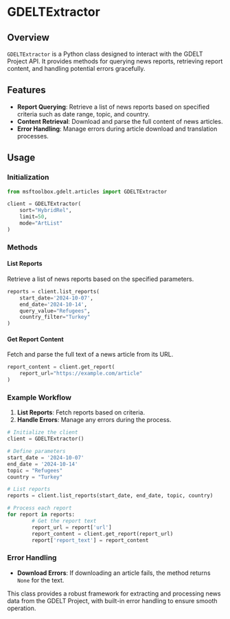 # GDELTExtractor

## Overview

`GDELTExtractor` is a Python class designed to interact with the GDELT Project API. It provides methods for querying news reports, retrieving report content, and handling potential errors gracefully.

## Features

- **Report Querying**: Retrieve a list of news reports based on specified criteria such as date range, topic, and country.
- **Content Retrieval**: Download and parse the full content of news articles.
- **Error Handling**: Manage errors during article download and translation processes.

## Usage

### Initialization

```python
from msftoolbox.gdelt.articles import GDELTExtractor

client = GDELTExtractor(
    sort="HybridRel",
    limit=50,
    mode="ArtList"
)
```

### Methods

#### List Reports

Retrieve a list of news reports based on the specified parameters.

```python
reports = client.list_reports(
    start_date='2024-10-07',
    end_date='2024-10-14',
    query_value="Refugees",
    country_filter="Turkey"
)
```

#### Get Report Content

Fetch and parse the full text of a news article from its URL.

```python
report_content = client.get_report(
    report_url="https://example.com/article"
)
```


### Example Workflow

1. **List Reports**: Fetch reports based on criteria.
2. **Handle Errors**: Manage any errors during the process.

```python
# Initialize the client
client = GDELTExtractor()

# Define parameters
start_date = '2024-10-07'
end_date = '2024-10-14'
topic = "Refugees"
country = "Turkey"

# List reports
reports = client.list_reports(start_date, end_date, topic, country)

# Process each report
for report in reports:
        # Get the report text
        report_url = report['url']
        report_content = client.get_report(report_url)
        report['report_text'] = report_content
```
### Error Handling

- **Download Errors**: If downloading an article fails, the method returns `None` for the text.

This class provides a robust framework for extracting and processing news data from the GDELT Project, with built-in error handling to ensure smooth operation.